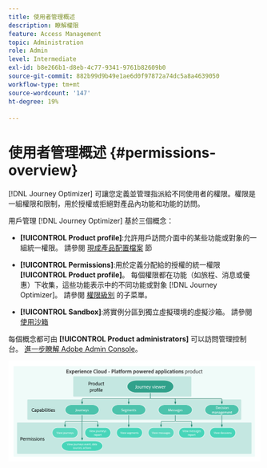 ```yaml
---
title: 使用者管理概述
description: 瞭解權限
feature: Access Management
topic: Administration
role: Admin
level: Intermediate
exl-id: b8e266b1-d8eb-4c77-9341-9761b82609b0
source-git-commit: 882b99d9b49e1ae6d0f97872a74dc5a8a4639050
workflow-type: tm+mt
source-wordcount: '147'
ht-degree: 19%

---
```


# 使用者管理概述 {#permissions-overview}

[!DNL Journey Optimizer] 可讓您定義並管理指派給不同使用者的權限。權限是一組權限和限制，用於授權或拒絕對產品內功能和功能的訪問。

用戶管理 [!DNL Journey Optimizer] 基於三個概念：

* **[!UICONTROL Product profile]**:允許用戶訪問介面中的某些功能或對象的一組統一權限。 請參閱 [現成產品配置檔案](ootb-product-profiles.md) 節

* **[!UICONTROL Permissions]**:用於定義分配給的授權的統一權限 **[!UICONTROL Product profile]**。 每個權限都在功能（如旅程、消息或優惠）下收集，這些功能表示中的不同功能或對象 [!DNL Journey Optimizer]。 請參閱 [權限級別](high-low-permissions.md) 的子菜單。

* **[!UICONTROL Sandbox]**:將實例分區到獨立虛擬環境的虛擬沙箱。 請參閱 [使用沙箱](sandboxes.md)

每個概念都可由 **[!UICONTROL Product administrators]** 可以訪問管理控制台。 [進一步瞭解 Adobe Admin Console](https://helpx.adobe.com/tw/enterprise/managing/user-guide.html)。

![](assets/do-not-localize/permissions_2.png)
